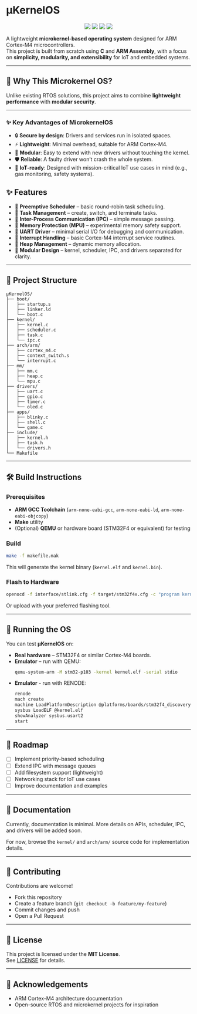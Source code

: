# μKernelOS

<p align="center">
  <img src="https://img.shields.io/badge/ARM-Cortex--M4-blue?style=for-the-badge&logo=arm" />
  <img src="https://img.shields.io/badge/Microkernel-OS-green?style=for-the-badge" />
  <img src="https://img.shields.io/badge/Language-C%2FASM-orange?style=for-the-badge&logo=c" />
  <img src="https://img.shields.io/badge/License-MIT-yellow?style=for-the-badge" />
</p>

A lightweight **microkernel-based operating system** designed for ARM Cortex-M4 microcontrollers.  
This project is built from scratch using **C** and **ARM Assembly**, with a focus on **simplicity, modularity, and extensibility** for IoT and embedded systems.

---
## 🚀 Why This Microkernel OS?

Unlike existing RTOS solutions, this project aims to combine **lightweight performance** with **modular security**.  

---
### ✨ Key Advantages of MicrokernelOS
- 🔒 **Secure by design**: Drivers and services run in isolated spaces.  
- ⚡ **Lightweight**: Minimal overhead, suitable for ARM Cortex-M4.  
- 🔧 **Modular**: Easy to extend with new drivers without touching the kernel.  
- 🛡️ **Reliable**: A faulty driver won’t crash the whole system.  
- 📡 **IoT-ready**: Designed with mission-critical IoT use cases in mind (e.g., gas monitoring, safety systems).  

## ✨ Features

- 🔹 **Preemptive Scheduler** – basic round-robin task scheduling.  
- 🔹 **Task Management** – create, switch, and terminate tasks.  
- 🔹 **Inter-Process Communication (IPC)** – simple message passing.  
- 🔹 **Memory Protection (MPU)** – experimental memory safety support.  
- 🔹 **UART Driver** – minimal serial I/O for debugging and communication.  
- 🔹 **Interrupt Handling** – basic Cortex-M4 interrupt service routines.  
- 🔹 **Heap Management** – dynamic memory allocation.  
- 🔹 **Modular Design** – kernel, scheduler, IPC, and drivers separated for clarity.

---

## 📂 Project Structure

```
μKernelOS/
├── boot/
│   ├── startup.s
│   ├── linker.ld
│   └── boot.c
├── kernel/
│   ├── kernel.c
│   ├── scheduler.c
│   ├── task.c
│   └── ipc.c
├── arch/arm/
│   ├── cortex_m4.c
│   ├── context_switch.s
│   └── interrupt.c
├── mm/
│   ├── mm.c
│   ├── heap.c
│   └── mpu.c
├── drivers/
│   ├── uart.c
│   ├── gpio.c
│   ├── timer.c
│   └── oled.c
├── apps/
│   ├── blinky.c
│   ├── shell.c
│   └── game.c
├── include/
│   ├── kernel.h
│   ├── task.h
│   └── drivers.h
└── Makefile
```

---

## 🛠️ Build Instructions

### Prerequisites
- **ARM GCC Toolchain** (`arm-none-eabi-gcc`, `arm-none-eabi-ld`, `arm-none-eabi-objcopy`)  
- **Make** utility  
- (Optional) **QEMU** or hardware board (STM32F4 or equivalent) for testing  

### Build
```bash
make -f makefile.mak
```

This will generate the kernel binary (`kernel.elf` and `kernel.bin`).

### Flash to Hardware
```bash
openocd -f interface/stlink.cfg -f target/stm32f4x.cfg -c "program kernel.bin verify reset exit 0x08000000"
```

Or upload with your preferred flashing tool.

---

## 🚀 Running the OS

You can test **μKernelOS** on:  
- **Real hardware** – STM32F4 or similar Cortex-M4 boards.  
- **Emulator** – run with QEMU:  
  ```bash
  qemu-system-arm -M stm32-p103 -kernel kernel.elf -serial stdio
  ```
- **Emulator** - run with RENODE:
  ```bash
  renode
  mach create
  machine LoadPlatformDescription @platforms/boards/stm32f4_discovery.repl
  sysbus LoadELF @kernel.elf
  showAnalyzer sysbus.usart2
  start
  ```
---

## 📌 Roadmap

- [ ] Implement priority-based scheduling  
- [ ] Extend IPC with message queues  
- [ ] Add filesystem support (lightweight)  
- [ ] Networking stack for IoT use cases  
- [ ] Improve documentation and examples  

---

## 📖 Documentation

Currently, documentation is minimal. More details on APIs, scheduler, IPC, and drivers will be added soon.  

For now, browse the `kernel/` and `arch/arm/` source code for implementation details.

---

## 🤝 Contributing

Contributions are welcome!  
- Fork this repository  
- Create a feature branch (`git checkout -b feature/my-feature`)  
- Commit changes and push  
- Open a Pull Request  

---

## 📜 License

This project is licensed under the **MIT License**.  
See [LICENSE](LICENSE) for details.

---

## 🌟 Acknowledgements

- ARM Cortex-M4 architecture documentation  
- Open-source RTOS and microkernel projects for inspiration  
